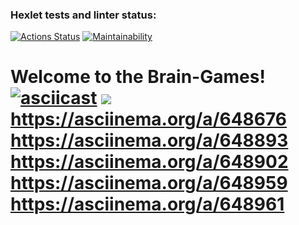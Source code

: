 ### Hexlet tests and linter status:
[![Actions Status](https://github.com/raga73/frontend-project-44/actions/workflows/hexlet-check.yml/badge.svg)](https://github.com/raga73/frontend-project-44/actions)
[![Maintainability](https://api.codeclimate.com/v1/badges/9e67348945c09e131684/maintainability)](https://codeclimate.com/github/raga73/frontend-project-44/maintainability)

Welcome to the Brain-Games!
[![asciicast](https://asciinema.org/a/648676.svg)](https://asciinema.org/a/648676)
<a href="https://asciinema.org/a/648676" target="_blank"><img src="https://asciinema.org/a/648676.svg" /></a>
https://asciinema.org/a/648676
https://asciinema.org/a/648893
https://asciinema.org/a/648902
https://asciinema.org/a/648959
https://asciinema.org/a/648961
=======
